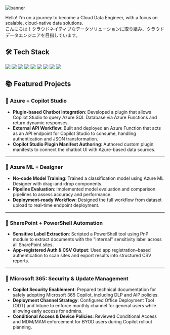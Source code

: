 ![banner](https://capsule-render.vercel.app/api?type=waving&color=0047AB&height=300&section=header&text=Hello%20World%20and%20Goodbye%20Cruel%20Bugs%20%F0%9F%8C%87&fontSize=40&fontColor=ffffff)

Hello! I'm on a journey to become a Cloud Data Engineer, with a focus on scalable, cloud-native data solutions.  
こんにちは！クラウドネイティブなデータソリューションに取り組み、クラウドデータエンジニアを目指しています。


## 🛠️ Tech Stack

<img src="https://img.shields.io/badge/Azure-0078D4?style=flat&logo=Microsoft-Azure&logoColor=white"/>
<img src="https://img.shields.io/badge/AWS-232F3E?style=flat&logo=Amazon-AWS&logoColor=white"/>
<img src="https://img.shields.io/badge/MySQL-4479A1?style=flat&logo=MySQL&logoColor=white"/>
<img src="https://img.shields.io/badge/SQL%20Server-CC2927?style=flat&logo=Microsoft-SQL-Server&logoColor=white"/>
<img src="https://img.shields.io/badge/Python-3776AB?style=flat&logo=Python&logoColor=white"/>
<img src="https://img.shields.io/badge/DBeaver-372923?style=flat&logoColor=white&label=DBeaver"/>
<img src="https://img.shields.io/badge/PowerShell-5391FE?style=flat&logo=PowerShell&logoColor=white"/>
<img src="https://img.shields.io/badge/VS%20Code-007ACC?style=flat&logo=visual-studio-code&logoColor=white"/>
<img src="https://img.shields.io/badge/Copilot%20Studio-000000?style=flat&logo=githubcopilot&logoColor=white"/>

## 📚 Featured Projects

### 🔷 Azure + Copilot Studio
- **Plugin-based Chatbot Integration**: Developed a plugin that allows Copilot Studio to query Azure SQL Database via Azure Functions and return dynamic responses.
- **External API Workflow**: Built and deployed an Azure Function that acts as an API endpoint for Copilot Studio to consume, handling authentication and JSON transformation.
- **Copilot Studio Plugin Manifest Authoring**: Authored custom plugin manifests to connect the chatbot UI with Azure-based data sources.

---

### 🔷 Azure ML + Designer
- **No-code Model Training**: Trained a classification model using Azure ML Designer with drag-and-drop components.
- **Pipeline Evaluation**: Implemented model evaluation and comparison pipelines to assess accuracy and performance.
- **Deployment-ready Workflow**: Designed the full workflow from dataset upload to real-time endpoint deployment.

---

### 🔷 SharePoint + PowerShell Automation
- **Sensitive Label Extraction**: Scripted a PowerShell tool using PnP module to extract documents with the "Internal" sensitivity label across all SharePoint sites.
- **App-registered Auth & CSV Output**: Used app registration–based authentication to scan sites and export results into structured CSV reports.

---

### 🔷 Microsoft 365: Security & Update Management
- **Copilot Security Enablement**: Prepared technical documentation for safely adopting Microsoft 365 Copilot, including DLP and AIP policies.
- **Deployment Channel Strategy**: Configured Office Deployment Tool (ODT) and Intune to enforce monthly channel for general users while allowing early access for admins.
- **Conditional Access & Device Policies**: Reviewed Conditional Access and MDM/MAM enforcement for BYOD users during Copilot rollout planning.




